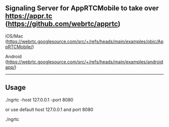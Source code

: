 ## Signaling Server for AppRTCMobile to take over https://appr.tc (https://github.com/webrtc/apprtc)

iOS/Mac (https://webrtc.googlesource.com/src/+/refs/heads/main/examples/objc/AppRTCMobile/) 

Android (https://webrtc.googlesource.com/src/+/refs/heads/main/examples/androidapp/) 

---
## Usage

./ngrtc -host 127.0.0.1 -port 8080

or use default host 127.0.0.1 and port 8080

./ngrtc 
